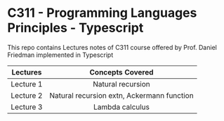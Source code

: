 # C311 - Programming Languages Principles - Typescript

This repo contains Lectures notes of C311 course offered by Prof. Daniel Friedman implemented in Typescript

| Lectures |      Concepts Covered      |
|:--------:|:--------------------------:|
| Lecture 1|        Natural recursion    |
| Lecture 2| Natural recursion extn, Ackermann function |
| Lecture 3|        Lambda calculus       |
